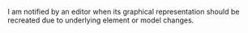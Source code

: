I am notified by an editor when its graphical representation should be recreated due to underlying element or model changes.
